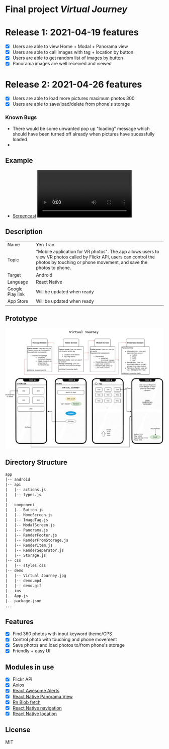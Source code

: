 # Final project _Virtual Journey_

# Release 1: 2021-04-19 features

- [x] Users are able to view Home + Modal + Panorama view
- [x] Users are able to call images with tag + location by button
- [x] Users are able to get random list of images by button
- [x] Panorama images are well received and viewed

# Release 2: 2021-04-26 features

- [x] Users are able to load more pictures maximum photos 300
- [x] Users are able to save/load/delete from phone's storage

### Known Bugs

- There would be some unwanted pop up "loading" message which should have been turned off already when pictures have sucessfully loaded
-

## Example

- [Screencast](https://youtu.be/EFOPD_BSOQI)
  ![Demo gif](./demo/demo.mp4)

## Description

|                  |                                                                                                                                                                                            |
| ---------------- | ------------------------------------------------------------------------------------------------------------------------------------------------------------------------------------------ |
| Name             | Yen Tran                                                                                                                                                                                   |
| Topic            | "Mobile application for VR photos". The app allows users to view VR photos called by Flickr API, users can control the photos by touching or phone movement, and save the photos to phone. |
| Target           | Android                                                                                                                                                                                    |
| Language         | React Native                                                                                                                                                                               |
| Google Play link | Will be updated when ready                                                                                                                                                                 |
| App Store        | Will be updated when ready                                                                                                                                                                 |

## Prototype

![prototype](./demo/Virtual_Journey.jpg)

## Directory Structure

```
app
|-- android
|-- api
|   |-- actions.js
|   |-- types.js
|
|-- component
|   |-- Button.js
|   |-- HomeScreen.js
|   |-- ImageTag.js
|   |-- ModalScreen.js
|   |-- Panorama.js
|   |-- RenderFooter.js
|   |-- RenderFromStorage.js
|   |-- RenderItem.js
|   |-- RenderSeparator.js
|   |-- Storage.js
|-- css
|   |-- styles.css
|-- demo
|   |-- Virtual Journey.jpg
|   |-- demo.mp4
|   |-- demo.gif
|-- ios
|-- App.js
|-- package.json
...
```

## Features

- [x] Find 360 photos with input keyword theme/GPS
- [x] Control photo with touching and phone movement
- [x] Save photos and load photos to/from phone's storage
- [x] Friendly + easy UI

## Modules in use

- [x] Flickr API
- [x] Axios
- [x] [React Awesome Alerts](https://github.com/rishabhbhatia/react-native-awesome-alerts)
- [x] [React Native Panorama View](https://github.com/lightbasenl/react-native-panorama-view)
- [x] [Rn Blob fetch](https://github.com/joltup/rn-fetch-blob/wiki/File-System-Access-API#lspathstringpromisearray)
- [x] [React Native navigation](https://reactnative.dev/docs/navigation)
- [x] [React Native location](https://docs.expo.io/versions/latest/sdk/location/)

## License

MIT
